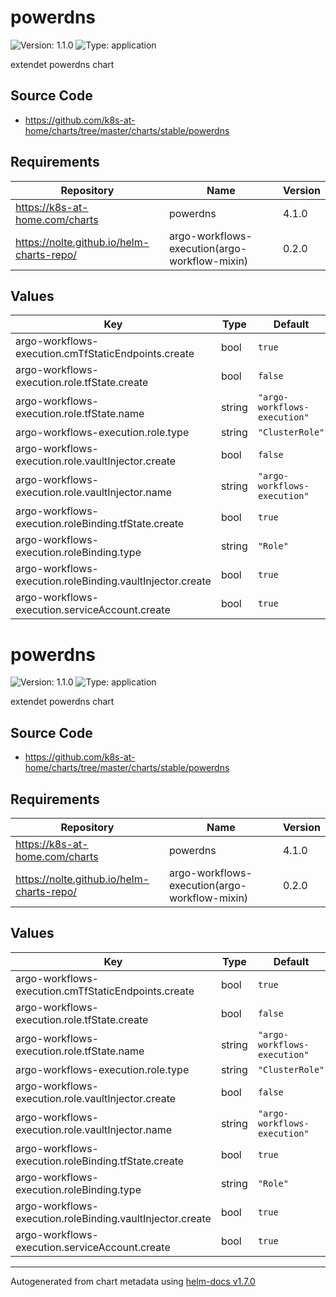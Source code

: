 # powerdns

![Version: 1.1.0](https://img.shields.io/badge/Version-1.1.0-informational?style=flat-square) ![Type: application](https://img.shields.io/badge/Type-application-informational?style=flat-square)

extendet powerdns chart

## Source Code

* <https://github.com/k8s-at-home/charts/tree/master/charts/stable/powerdns>

## Requirements

| Repository | Name | Version |
|------------|------|---------|
| https://k8s-at-home.com/charts | powerdns | 4.1.0 |
| https://nolte.github.io/helm-charts-repo/ | argo-workflows-execution(argo-workflow-mixin) | 0.2.0 |

## Values

| Key | Type | Default | Description |
|-----|------|---------|-------------|
| argo-workflows-execution.cmTfStaticEndpoints.create | bool | `true` |  |
| argo-workflows-execution.role.tfState.create | bool | `false` |  |
| argo-workflows-execution.role.tfState.name | string | `"argo-workflows-execution"` |  |
| argo-workflows-execution.role.type | string | `"ClusterRole"` |  |
| argo-workflows-execution.role.vaultInjector.create | bool | `false` |  |
| argo-workflows-execution.role.vaultInjector.name | string | `"argo-workflows-execution"` |  |
| argo-workflows-execution.roleBinding.tfState.create | bool | `true` |  |
| argo-workflows-execution.roleBinding.type | string | `"Role"` |  |
| argo-workflows-execution.roleBinding.vaultInjector.create | bool | `true` |  |
| argo-workflows-execution.serviceAccount.create | bool | `true` |  |

# powerdns

![Version: 1.1.0](https://img.shields.io/badge/Version-1.1.0-informational?style=flat-square) ![Type: application](https://img.shields.io/badge/Type-application-informational?style=flat-square)

extendet powerdns chart

## Source Code

* <https://github.com/k8s-at-home/charts/tree/master/charts/stable/powerdns>

## Requirements

| Repository | Name | Version |
|------------|------|---------|
| https://k8s-at-home.com/charts | powerdns | 4.1.0 |
| https://nolte.github.io/helm-charts-repo/ | argo-workflows-execution(argo-workflow-mixin) | 0.2.0 |

## Values

| Key | Type | Default | Description |
|-----|------|---------|-------------|
| argo-workflows-execution.cmTfStaticEndpoints.create | bool | `true` |  |
| argo-workflows-execution.role.tfState.create | bool | `false` |  |
| argo-workflows-execution.role.tfState.name | string | `"argo-workflows-execution"` |  |
| argo-workflows-execution.role.type | string | `"ClusterRole"` |  |
| argo-workflows-execution.role.vaultInjector.create | bool | `false` |  |
| argo-workflows-execution.role.vaultInjector.name | string | `"argo-workflows-execution"` |  |
| argo-workflows-execution.roleBinding.tfState.create | bool | `true` |  |
| argo-workflows-execution.roleBinding.type | string | `"Role"` |  |
| argo-workflows-execution.roleBinding.vaultInjector.create | bool | `true` |  |
| argo-workflows-execution.serviceAccount.create | bool | `true` |  |

----------------------------------------------
Autogenerated from chart metadata using [helm-docs v1.7.0](https://github.com/norwoodj/helm-docs/releases/v1.7.0)

